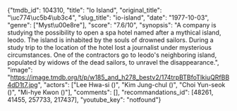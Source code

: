 {"tmdb_id": 104310, "title": "Io Island", "original_title": "\uc774\uc5b4\ub3c4", "slug_title": "io-island", "date": "1977-10-03", "genre": ["Myst\u00e8re"], "score": "7.6/10", "synopsis": "A company is studying the possibility to open a spa hotel named after a mythical island, Ieodo. The island is inhabited by the souls of drowned sailors. During a study trip to the location of the hotel lost a journalist under mysterious circumstances. One of the contractors go to Ieodo's neighboring island, populated by widows of the dead sailors, to unravel the disappearance.", "image": "https://image.tmdb.org/t/p/w185_and_h278_bestv2/174trpBTBfoTlkiuQRfBB4dD1t7.jpg", "actors": ["Lee Hwa-si ()", "Kim Jung-chul ()", "Choi Yun-seok ()", "Mi-hye Kwon ()"], "comments": [], "recommandations_id": [48261, 41455, 257733, 217437], "youtube_key": "notfound"}